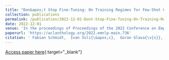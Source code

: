 ```yaml
---
title: "Don&apos;t Stop Fine-Tuning: On Training Regimes for Few-Shot Cross-Lingual Transfer with Multilingual Language Models"
collection: publications
permalink: /publication/2022-12-01-Dont-Stop-Fine-Tuning-On-Training-Regimes-for-Few-Shot-Cross-Lingual-Transfer-with-Multilingual-Language-Models
date: 2022-12-01
venue: 'In the proceedings of Proceedings of the 2022 Conference on Empirical Methods in Natural Language Processing'
paperurl: 'https://aclanthology.org/2022.emnlp-main.736'
citation: ' Fabian Schmidt,  Ivan Vuli{\&apos;c},  Goran Glava{\v{s}}, &quot;Don&amp;apos;t Stop Fine-Tuning: On Training Regimes for Few-Shot Cross-Lingual Transfer with Multilingual Language Models.&quot; In the proceedings of Proceedings of the 2022 Conference on Empirical Methods in Natural Language Processing, 2022.'
---
```

[Access paper here](https://aclanthology.org/2022.emnlp-main.736){:target="_blank"}
